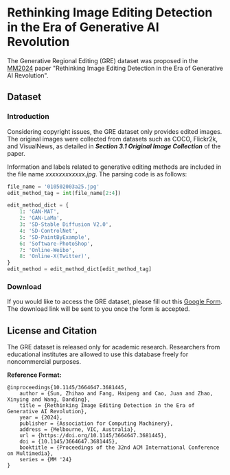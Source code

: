 # Rethinking Image Editing Detection in the Era of Generative AI Revolution

The Generative Regional Editing (GRE) dataset was proposed in the [MM2024](https://2024.acmmm.org/) paper "Rethinking Image Editing Detection in the Era of Generative AI Revolution".

## Dataset

### Introduction
Considering copyright issues, the GRE dataset only provides edited images. The original images were collected from datasets such as COCO, Flickr2k, and VisualNews, as detailed in _**Section 3.1 Original Image Collection**_ of the paper.

Information and labels related to generative editing methods are included in the file name _xxxxxxxxxxxx.jpg_. The parsing code is as follows:
```python
file_name = '010502003a25.jpg'
edit_method_tag = int(file_name[2:4])

edit_method_dict = {
    1: 'GAN-MAT',
    2: 'GAN-LaMa',
    3: 'SD-Stable Diffusion V2.0',
    4: 'SD-ControlNet',
    5: 'SD-PaintByExample',
    6: 'Software-PhotoShop',
    7: 'Online-Weibo',
    8: 'Online-X(Twitter)',
}
edit_method = edit_method_dict[edit_method_tag]
```

### Download
If you would like to access the GRE dataset, please fill out this [Google Form](https://docs.google.com/forms/d/e/1FAIpQLSdftKYe2P9jtZkooX4Z_y4Ql8jJZKYieCzWbT6Pf_rxhysYhA/viewform?usp=sf_link). The download link will be sent to you once the form is accepted.

## License and Citation
The GRE dataset is released only for academic research. Researchers from educational institutes are allowed to use this database freely for noncommercial purposes.

**Reference Format:**
```
@inproceedings{10.1145/3664647.3681445,
    author = {Sun, Zhihao and Fang, Haipeng and Cao, Juan and Zhao, Xinying and Wang, Danding},
    title = {Rethinking Image Editing Detection in the Era of Generative AI Revolution},
    year = {2024},
    publisher = {Association for Computing Machinery},
    address = {Melbourne, VIC, Australia},
    url = {https://doi.org/10.1145/3664647.3681445},
    doi = {10.1145/3664647.3681445},
    booktitle = {Proceedings of the 32nd ACM International Conference on Multimedia},
    series = {MM '24}
}
```
